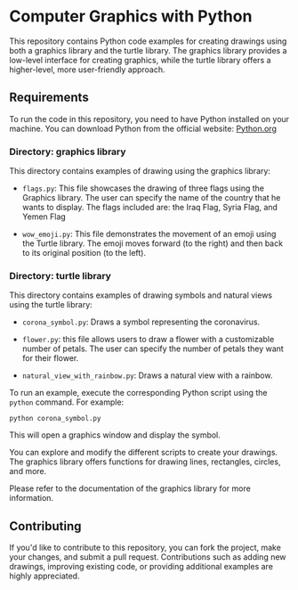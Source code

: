 # Computer Graphics with Python

This repository contains Python code examples for creating drawings using both a graphics library and the turtle library. The graphics library provides a low-level interface for creating graphics, while the turtle library offers a higher-level, more user-friendly approach.

## Requirements

To run the code in this repository, you need to have Python installed on your machine. You can download Python from the official website: [Python.org](https://www.python.org/)

### Directory: graphics library

This directory contains examples of drawing using the graphics library:

- `flags.py`: This file showcases the drawing of three flags using the Graphics library. The user can specify the name of the country that he wants to display. The flags included are: the Iraq Flag, Syria Flag, and Yemen Flag

- `wow_emoji.py`: This file demonstrates the movement of an emoji using the Turtle library. The emoji moves forward (to the right) and then back to its original position (to the left).


### Directory: turtle library

This directory contains examples of drawing symbols and natural views using the turtle library:

- `corona_symbol.py`: Draws a symbol representing the coronavirus.

- `flower.py`: this file allows users to draw a flower with a customizable number of petals. The user can specify the number of petals they want for their flower.

- `natural_view_with_rainbow.py`: Draws a natural view with a rainbow.
  

To run an example, execute the corresponding Python script using the `python` command. For example:

```
python corona_symbol.py
```

This will open a graphics window and display the symbol.

You can explore and modify the different scripts to create your drawings. The graphics library offers functions for drawing lines, rectangles, circles, and more.

Please refer to the documentation of the graphics library for more information.

## Contributing

If you'd like to contribute to this repository, you can fork the project, make your changes, and submit a pull request. Contributions such as adding new drawings, improving existing code, or providing additional examples are highly appreciated.
